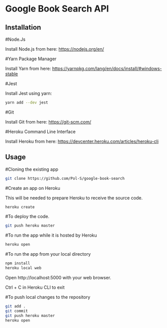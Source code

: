 # Google Book Search API

## Installation

#Node.Js

Install Node.js from here: https://nodejs.org/en/

#Yarn Package Manager

Install Yarn from here: https://yarnpkg.com/lang/en/docs/install/#windows-stable

#Jest

Install Jest using yarn:

```bash
yarn add --dev jest
```
#Git

Install Git from here: https://git-scm.com/

#Heroku Command Line Interface

Install Heroku from here: https://devcenter.heroku.com/articles/heroku-cli

## Usage

#Cloning the existing app

```bash
git clone https://github.com/Pol-S/google-book-search
```

#Create an app on Heroku

This will be needed to prepare Heroku to receive the source code.

```bash
heroku create
```

#To deploy the code.

```bash
git push heroku master
```

#To run the app while it is hosted by Heroku

```bash
heroku open
```

#To run the app from your local directory

```bash
npm install
heroku local web
```
Open http://localhost:5000 with your web browser.

Ctrl + C in Heroku CLI to exit

#To push local changes to the repository

```bash
git add .
git commit
git push heroku master
heroku open
```
